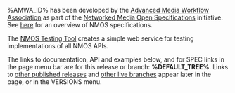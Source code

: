 %AMWA_ID% has been developed by the [Advanced Media Workflow Association](https://www.amwa.tv) as part of the [Networked Media Open Specifications](https://www.nmos.tv) initiative.
See [here](https://specs.amwa.tv/nmos) for an overview of NMOS specifications.

The [NMOS Testing Tool](https://specs.amwa.tv/nmos-testing) creates a simple web service for testing implementations of all NMOS APIs.

The links to documentation, API and examples below, and for SPEC links in the page menu bar are for this release or branch: **%DEFAULT_TREE%**. Links to [other published releases](releases/) and [other live branches](branches/) appear later in the page, or in the VERSIONS menu.
